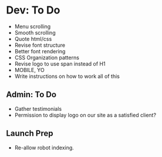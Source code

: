 # Dev: To Do

* Menu scrolling
* Smooth scrolling
* Quote html/css
* Revise font structure
* Better font rendering
* CSS Organization patterns
* Revise logo to use span instead of H1
* MOBILE, YO
* Write instructions on how to work all of this

## Admin: To Do

* Gather testimonials
* Permission to display logo on our site as a satisfied client?


## Launch Prep
* Re-allow robot indexing.